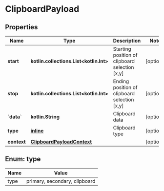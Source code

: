
# ClipboardPayload

## Properties
| Name | Type | Description | Notes |
| ------------ | ------------- | ------------- | ------------- |
| **start** | **kotlin.collections.List&lt;kotlin.Int&gt;** | Starting position of clipboard selection [x,y] |  [optional] |
| **stop** | **kotlin.collections.List&lt;kotlin.Int&gt;** | Ending position of clipboard selection [x,y] |  [optional] |
| **&#x60;data&#x60;** | **kotlin.String** | Clipboard data |  [optional] |
| **type** | [**inline**](#Type) | Clipboard type |  [optional] |
| **context** | [**ClipboardPayloadContext**](ClipboardPayloadContext.md) |  |  [optional] |


<a id="Type"></a>
## Enum: type
| Name | Value |
| ---- | ----- |
| type | primary, secondary, clipboard |



